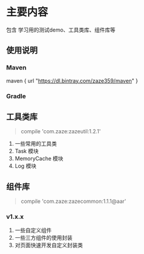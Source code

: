 # 主要内容

包含 学习用的测试demo、工具类库、组件库等

## 使用说明

### Maven

maven { url "https://dl.bintray.com/zaze359/maven" }

### Gradle

## 工具类库

> compile 'com.zaze:zazeutil:1.2.1'

1. 一些常用的工具类
2. Task 模块
3. MemoryCache 模块
4. Log 模块

## 组件库

> compile 'com.zaze:zazecommon:1.1.1@aar'

### v1.x.x

1. 一些自定义组件
2. 一些三方组件的使用封装
3. 对页面快速开发自定义封装类

